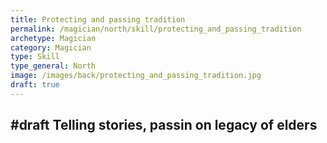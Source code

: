 ```yaml
---
title: Protecting and passing tradition
permalink: /magician/north/skill/protecting_and_passing_tradition
archetype: Magician
category: Magician
type: Skill
type_general: North
image: /images/back/protecting_and_passing_tradition.jpg
draft: true
---
```

#draft Telling stories, passin on legacy of elders
---
